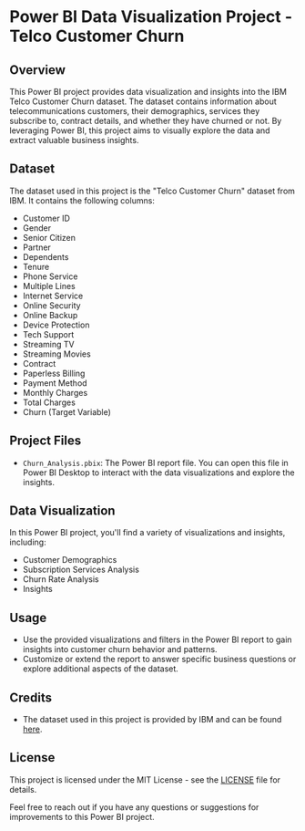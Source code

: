 # Power BI Data Visualization Project - Telco Customer Churn

## Overview
This Power BI project provides data visualization and insights into the IBM Telco Customer Churn dataset. The dataset contains information about telecommunications customers, their demographics, services they subscribe to, contract details, and whether they have churned or not. By leveraging Power BI, this project aims to visually explore the data and extract valuable business insights.

## Dataset
The dataset used in this project is the "Telco Customer Churn" dataset from IBM. It contains the following columns:
- Customer ID
- Gender
- Senior Citizen
- Partner
- Dependents
- Tenure
- Phone Service
- Multiple Lines
- Internet Service
- Online Security
- Online Backup
- Device Protection
- Tech Support
- Streaming TV
- Streaming Movies
- Contract
- Paperless Billing
- Payment Method
- Monthly Charges
- Total Charges
- Churn (Target Variable)

## Project Files
- `Churn_Analysis.pbix`: The Power BI report file. You can open this file in Power BI Desktop to interact with the data visualizations and explore the insights.

## Data Visualization
In this Power BI project, you'll find a variety of visualizations and insights, including:
- Customer Demographics
- Subscription Services Analysis
- Churn Rate Analysis
- Insights


## Usage
- Use the provided visualizations and filters in the Power BI report to gain insights into customer churn behavior and patterns.
- Customize or extend the report to answer specific business questions or explore additional aspects of the dataset.

## Credits
- The dataset used in this project is provided by IBM and can be found [here](https://www.kaggle.com/datasets/yeanzc/telco-customer-churn-ibm-dataset).

## License
This project is licensed under the MIT License - see the [LICENSE](LICENSE) file for details.

Feel free to reach out if you have any questions or suggestions for improvements to this Power BI project.
